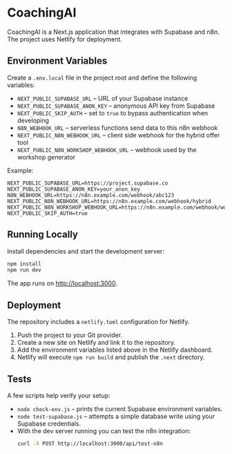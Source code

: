 # CoachingAI

CoachingAI is a Next.js application that integrates with Supabase and n8n. The project uses Netlify for deployment.

## Environment Variables

Create a `.env.local` file in the project root and define the following variables:

- `NEXT_PUBLIC_SUPABASE_URL` – URL of your Supabase instance
- `NEXT_PUBLIC_SUPABASE_ANON_KEY` – anonymous API key from Supabase
- `NEXT_PUBLIC_SKIP_AUTH` – set to `true` to bypass authentication when developing
- `N8N_WEBHOOK_URL` – serverless functions send data to this n8n webhook
- `NEXT_PUBLIC_N8N_WEBHOOK_URL` – client side webhook for the hybrid offer tool
- `NEXT_PUBLIC_N8N_WORKSHOP_WEBHOOK_URL` – webhook used by the workshop generator

Example:

```env
NEXT_PUBLIC_SUPABASE_URL=https://project.supabase.co
NEXT_PUBLIC_SUPABASE_ANON_KEY=your_anon_key
N8N_WEBHOOK_URL=https://n8n.example.com/webhook/abc123
NEXT_PUBLIC_N8N_WEBHOOK_URL=https://n8n.example.com/webhook/hybrid
NEXT_PUBLIC_N8N_WORKSHOP_WEBHOOK_URL=https://n8n.example.com/webhook/workshop
NEXT_PUBLIC_SKIP_AUTH=true
```

## Running Locally

Install dependencies and start the development server:

```bash
npm install
npm run dev
```

The app runs on [http://localhost:3000](http://localhost:3000).

## Deployment

The repository includes a `netlify.toml` configuration for Netlify.

1. Push the project to your Git provider.
2. Create a new site on Netlify and link it to the repository.
3. Add the environment variables listed above in the Netlify dashboard.
4. Netlify will execute `npm run build` and publish the `.next` directory.

## Tests

A few scripts help verify your setup:

- `node check-env.js` – prints the current Supabase environment variables.
- `node test-supabase.js` – attempts a simple database write using your Supabase credentials.
- With the dev server running you can test the n8n integration:
  ```bash
  curl -X POST http://localhost:3000/api/test-n8n
  ```


